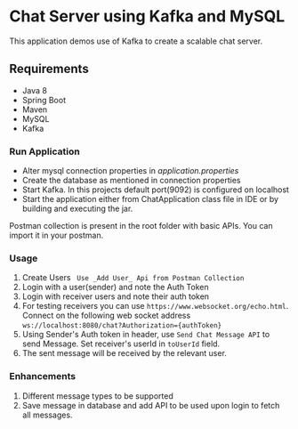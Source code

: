 # Chat Server using Kafka and MySQL #

This application demos use of Kafka to create a scalable chat server.

## Requirements ##
* Java 8
* Spring Boot
* Maven
* MySQL
* Kafka

### Run Application ###
* Alter mysql connection properties in _application.properties_
* Create the database as mentioned in connection properties
* Start Kafka. In this projects default port(9092) is configured on localhost
* Start the application either from ChatApplication class file in IDE or by building and executing the jar.

Postman collection is present in the root folder with basic APIs. You can import it in your postman.

### Usage ###
1. Create Users ` Use _Add User_ Api from Postman Collection` 
2. Login with a user(sender) and note the Auth Token
3. Login with receiver users and note their auth token
4. For testing receivers you can use `https://www.websocket.org/echo.html`. Connect on the following web socket address `ws://localhost:8080/chat?Authorization={authToken}`
5. Using Sender's Auth token in header, use `Send Chat Message API` to send Message. Set receiver's userId in `toUserId` field.
6. The sent message will be received by the relevant user.


### Enhancements ###
1. Different message types to be supported
2. Save message in database and add API to be used upon login to fetch all messages.
